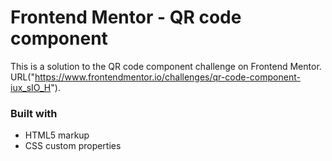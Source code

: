 # Frontend Mentor - QR code component

This is a solution to the QR code component challenge on Frontend Mentor. URL("https://www.frontendmentor.io/challenges/qr-code-component-iux_sIO_H").

### Built with

- HTML5 markup
- CSS custom properties

